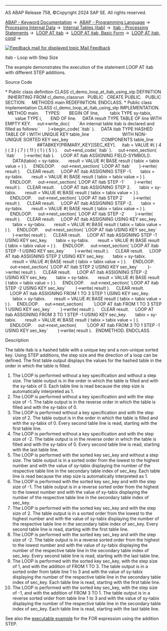   

* * *

AS ABAP Release 758, ©Copyright 2024 SAP SE. All rights reserved.

[ABAP - Keyword Documentation](https://help.sap.com/doc/abapdocu_latest_index_htm/latest/en-US/abenabap.htm) →  [ABAP - Programming Language](https://help.sap.com/doc/abapdocu_latest_index_htm/latest/en-US/abenabap_reference.htm) →  [Processing Internal Data](https://help.sap.com/doc/abapdocu_latest_index_htm/latest/en-US/abenabap_data_working.htm) →  [Internal Tables (itab)](https://help.sap.com/doc/abapdocu_latest_index_htm/latest/en-US/abenitab.htm) →  [itab - Processing Statements](https://help.sap.com/doc/abapdocu_latest_index_htm/latest/en-US/abentable_processing_statements.htm) →  [LOOP AT itab](https://help.sap.com/doc/abapdocu_latest_index_htm/latest/en-US/abaploop_at_itab_variants.htm) →  [LOOP AT itab, Basic Form](https://help.sap.com/doc/abapdocu_latest_index_htm/latest/en-US/abaploop_at_itab.htm) →  [LOOP AT itab, cond](https://help.sap.com/doc/abapdocu_latest_index_htm/latest/en-US/abaploop_at_itab_cond.htm) → 

 [![](Mail.gif?object=Mail.gif "Feedback mail for displayed topic") Mail Feedback](mailto:f1_help@sap.com?subject=Feedback%20on%20ABAP%20Documentation&body=Document:%20itab%20-%20Loop%20with%20Step%20Size%2C%20ABENLOOP_AT_ITAB_STEP_ABEXA%2C%20758%0D%0A%0D%0AError:%0D%0A%0D%0A%0D%0A%0D%0ASuggestion%20for%20improvement:)

itab - Loop with Step Size

The example demonstrates the execution of the statement LOOP AT itab with different STEP additions.

Source Code   

\* Public class definition
CLASS cl\_demo\_loop\_at\_itab\_using\_stp DEFINITION
  INHERITING FROM cl\_demo\_classrun
  PUBLIC
  CREATE PUBLIC.
  PUBLIC SECTION.
    METHODS main REDEFINITION.
ENDCLASS.
\* Public class implementation
CLASS cl\_demo\_loop\_at\_itab\_using\_stp IMPLEMENTATION.
  METHOD main.
    TYPES:
      BEGIN OF line,
        tabix TYPE sy-tabix,
        value TYPE i,
      END OF line.
    DATA result TYPE TABLE OF line WITH EMPTY KEY.
    out->write\_doc(
      \`An internal table itab is declared and filled as follows:\`
      )->begin\_code( \`itab\` ).
    DATA itab TYPE HASHED TABLE OF i WITH UNIQUE KEY table\_line
                          WITH NON-UNIQUE SORTED KEY sec\_key
                          COMPONENTS table\_line
                          ##TABKEY\[PRIMARY\_KEY\]\[SEC\_KEY\].
    itab = VALUE #( ( 4 ) ( 3 ) ( 7 ) ( 11 ) ( 1 ) ( 5 ) ).
    out->end\_code( \`itab\` ).
    out->next\_section( \`itab\`
      )->write( itab ).
    LOOP AT itab ASSIGNING FIELD-SYMBOL(<fs>).
      DATA(tabix) = sy-tabix.
      result = VALUE #( BASE result ( tabix = tabix value = <fs> ) ).
    ENDLOOP.
    out->next\_section( \`LOOP AT itab\`
      )->write( result ).
    CLEAR result.
    LOOP AT itab ASSIGNING <fs> STEP -1.
      tabix = sy-tabix.
      result = VALUE #( BASE result ( tabix = tabix value = <fs> ) ).
    ENDLOOP.
    out->next\_section( \`LOOP AT itab STEP -1\`
       )->write( result ).
    CLEAR result.
    LOOP AT itab ASSIGNING <fs> STEP 2.
      tabix = sy-tabix.
      result = VALUE #( BASE result ( tabix = tabix value = <fs> ) ).
    ENDLOOP.
    out->next\_section( \`LOOP AT itab STEP 2\`
       )->write( result ).
    CLEAR result.
    LOOP AT itab ASSIGNING <fs> STEP -2.
      tabix = sy-tabix.
      result = VALUE #( BASE result ( tabix = tabix value = <fs> ) ).
    ENDLOOP.
    out->next\_section( \`LOOP AT itab STEP -2\`
       )->write( result ).
    CLEAR result.
    LOOP AT itab ASSIGNING <fs> USING KEY sec\_key.
      tabix = sy-tabix.
      result = VALUE #( BASE result ( tabix = tabix value = <fs> ) ).
    ENDLOOP.
    out->next\_section( \`LOOP AT itab USING KEY sec\_key\`
      )->write( result ).
    CLEAR result.
    LOOP AT itab ASSIGNING <fs> STEP -1 USING KEY sec\_key.
      tabix = sy-tabix.
      result = VALUE #( BASE result ( tabix = tabix value = <fs> ) ).
    ENDLOOP.
    out->next\_section( \`LOOP AT itab STEP -1 USING KEY sec\_key\`
       )->write( result ).
    CLEAR result.
    LOOP AT itab ASSIGNING <fs> STEP 2 USING KEY sec\_key.
      tabix = sy-tabix.
      result = VALUE #( BASE result ( tabix = tabix value = <fs> ) ).
    ENDLOOP.
    out->next\_section( \`LOOP AT itab STEP 2 USING KEY sec\_key\`
       )->write( result ).
    CLEAR result.
    LOOP AT itab ASSIGNING <fs> STEP -2 USING KEY sec\_key.
      tabix = sy-tabix.
      result = VALUE #( BASE result ( tabix = tabix value = <fs> ) ).
    ENDLOOP.
    out->next\_section( \`LOOP AT itab STEP -2 USING KEY sec\_key\`
       )->write( result ).
    CLEAR result.
    LOOP AT itab ASSIGNING <fs> FROM 1 TO 3 STEP 1 USING KEY sec\_key.
      tabix = sy-tabix.
      result = VALUE #( BASE result ( tabix = tabix value = <fs> ) ).
    ENDLOOP.
    out->next\_section(
       \`LOOP AT itab FROM 1 TO 3 STEP 1 USING KEY sec\_key\`
       )->write( result ).
    CLEAR result.
    LOOP AT itab ASSIGNING <fs> FROM 3 TO 1 STEP -1 USING KEY sec\_key.
      tabix = sy-tabix.
      result = VALUE #( BASE result ( tabix = tabix value = <fs> ) ).
    ENDLOOP.
    out->next\_section(
       \`LOOP AT itab FROM 3 TO 1 STEP -1 USING KEY sec\_key\`
       )->write( result ).
  ENDMETHOD.
ENDCLASS.

Description   

The table itab is a hashed table with a unique key and a non-unique sorted key. Using STEP additions, the step size and the direction of a loop can be defined. The first table output displays the values for the hashed table in the order in which the table is filled.

1.  The LOOP is performed without a key specification and without a step size. The table output is in the order in which the table is filled and with the sy-tabix of 0. Each table line is read because the step size is automatically interpreted as 1.
2.  The LOOP is performed without a key specification and with the step size of -1. The table output is in the reverse order in which the table is filled and with the sy-tabix of 0.
3.  The LOOP is performed without a key specification and with the step size of 2. The table output is in the order in which the table is filled and with the sy-tabix of 0. Every second table line is read, starting with the first table line.
4.  The LOOP is performed without a key specification and with the step size of -2. The table output is in the reverse order in which the table is filled and with the sy-tabix of 0. Every second table line is read, starting with the last table line.
5.  The LOOP is performed with the sorted key sec\_key and without a step size. The table output is in a sorted order from the lowest to the highest number and with the value of sy-tabix displaying the number of the respective table line in the secondary table index of sec\_key. Each table line is read because the step size is automatically interpreted as 1.
6.  The LOOP is performed with the sorted key sec\_key and with the step size of -1. The table output is in a reverse sorted order from the highest to the lowest number and with the value of sy-tabix displaying the number of the respective table line in the secondary table index of sec\_key.
7.  The LOOP is performed with the sorted key sec\_key and with the step size of 2. The table output is in a sorted order from the lowest to the highest number and with the value of sy-tabix displaying the number of the respective table line in the secondary table index of sec\_key. Every second table line is read, starting with the first table line.
8.  The LOOP is performed with the sorted key sec\_key and with the step size of -2. The table output is in a reverse sorted order from the highest to the lowest number and with the value of sy-tabix displaying the number of the respective table line in the secondary table index of sec\_key. Every second table line is read, starting with the last table line.
9.  The LOOP is performed with the sorted key sec\_key, with the step size of 1, and with the addition of FROM 1 TO 3. The table output is in a sorted order from table line 1 to 3 and with the value of sy-tabix displaying the number of the respective table line in the secondary table index of sec\_key. Each table line is read, starting with the first table line.
10.  The LOOP is performed with the sorted key sec\_key, with the step size of -1, and with the addition of FROM 3 TO 1. The table output is in a reverse sorted order from table line 1 to 3 and with the value of sy-tabix displaying the number of the respective table line in the secondary table index of sec\_key. Each table line is read, starting with the last table line.

See also the [executable example](https://help.sap.com/doc/abapdocu_latest_index_htm/latest/en-US/abentable_cmprhnsns_step_abexa.htm) for the FOR expression using the addition STEP.